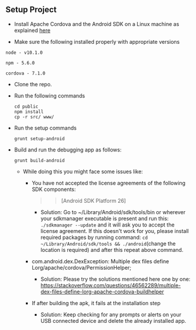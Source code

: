 ## Setup Project

- Install Apache Cordova and the Android SDK on a Linux machine as explained [here](https://evothings.com/doc/build/cordova-install-linux.html)

- Make sure the following installed properly with appropriate versions

```
node - v10.1.0

npm - 5.6.0

cordova - 7.1.0
```

- Clone the repo.

- Run the following commands

	```
	cd public
	npm install
	cp -r src/ www/
	```

- Run the setup commands
	```
	grunt setup-android
	```

- Build and run the debugging app as follows:

	```grunt build-android```

    - While doing this you might face some issues like:
        - You have not accepted the license agreements of the following SDK components:
          >>   [Android SDK Platform 26]
            - Solution: Go to ~/Library/Android/sdk/tools/bin or wherever your sdkmanager executable is present and run this:
                      `./sdkmanager --update` and it will ask you to accept the license agreement.
                        If this doesn't work for you, please install required packages by running command:
                        `cd ~/Library/Android/sdk/tools && ./android`(change the location is required) and after this repeat above command.

        - com.android.dex.DexException: Multiple dex files define Lorg/apache/cordova/PermissionHelper;
            - Solution: Please try the solutions mentioned here one by one: https://stackoverflow.com/questions/46562289/multiple-dex-files-define-lorg-apache-cordova-buildhelper

        - If after building the apk, it fails at the installation step
            - Solution: Keep checking for any prompts or alerts on your USB connected device and delete the already installed app.
